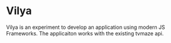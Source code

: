 Vilya
======

Vilya is an experiment to develop an application using modern JS Frameworks. The applicaiton works with the existing tvmaze api.